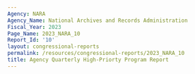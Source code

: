 ```yaml
---
Agency: NARA
Agency_Name: National Archives and Records Administration
Fiscal_Year: 2023
Page_Name: 2023_NARA_10
Report_Id: '10'
layout: congressional-reports
permalink: /resources/congressional-reports/2023_NARA_10
title: Agency Quarterly High-Priorty Program Report
---
```

